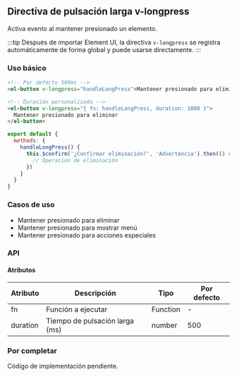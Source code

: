 ## Directiva de pulsación larga v-longpress

Activa evento al mantener presionado un elemento.

:::tip
Después de importar Element UI, la directiva `v-longpress` se registra automáticamente de forma global y puede usarse directamente.
:::

### Uso básico

```html
<!-- Por defecto 500ms -->
<el-button v-longpress="handleLongPress">Mantener presionado para eliminar</el-button>

<!-- Duración personalizada -->
<el-button v-longpress="{ fn: handleLongPress, duration: 1000 }">
  Mantener presionado para eliminar
</el-button>
```

```javascript
export default {
  methods: {
    handleLongPress() {
      this.$confirm('¿Confirmar eliminación?', 'Advertencia').then(() => {
        // Operación de eliminación
      })
    }
  }
}
```

### Casos de uso

- Mantener presionado para eliminar
- Mantener presionado para mostrar menú
- Mantener presionado para acciones especiales

### API

#### Atributos

| Atributo | Descripción                    | Tipo     | Por defecto |
| -------- | ------------------------------ | -------- | ----------- |
| fn       | Función a ejecutar             | Function | -           |
| duration | Tiempo de pulsación larga (ms) | number   | 500         |

### Por completar

Código de implementación pendiente.
